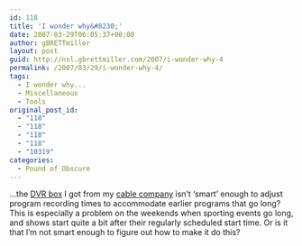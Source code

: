```yaml
---
id: 118
title: 'I wonder why&#8230;'
date: 2007-03-29T06:05:37+00:00
author: gBRETTmiller
layout: post
guid: http://nsl.gbrettmiller.com/2007/i-wonder-why-4
permalink: /2007/03/29/i-wonder-why-4/
tags:
  - I wonder why...
  - Miscellaneous
  - Tools
original_post_id:
  - "118"
  - "118"
  - "118"
  - "118"
  - "10319"
categories:
  - Pound of Obscure
---
```

&#8230;the [DVR box](http://www.moxi.com/home.htm "Moxi :: Home") I got from my [cable company](http://www.charter.com/Visitors/Home.aspx "Charter Communications") isn&#8217;t &#8216;smart&#8217; enough to adjust program recording times to accommodate earlier programs that go long? This is especially a problem on the weekends when sporting events go long, and shows start quite a bit after their regularly scheduled start time. Or is it that I&#8217;m not smart enough to figure out how to make it do this?